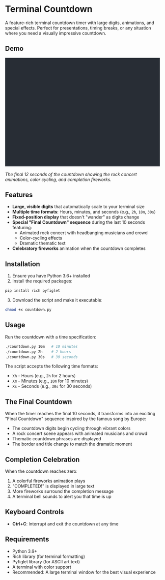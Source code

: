 # Terminal Countdown

A feature-rich terminal countdown timer with large digits, animations, and special effects. Perfect for presentations, timing breaks, or any situation where you need a visually impressive countdown.

## Demo

![Terminal Countdown Demo](countdown.gif)

*The final 12 seconds of the countdown showing the rock concert animations, color cycling, and completion fireworks.*

## Features

- **Large, visible digits** that automatically scale to your terminal size
- **Multiple time formats**: Hours, minutes, and seconds (e.g., `2h`, `10m`, `30s`)
- **Fixed-position display** that doesn't "wander" as digits change
- **Special "Final Countdown" sequence** during the last 10 seconds featuring:
  - Animated rock concert with headbanging musicians and crowd
  - Color-cycling effects
  - Dramatic thematic text
- **Celebratory fireworks** animation when the countdown completes

## Installation

1. Ensure you have Python 3.6+ installed
2. Install the required packages:

```bash
pip install rich pyfiglet
```

3. Download the script and make it executable:

```bash
chmod +x countdown.py
```

## Usage

Run the countdown with a time specification:

```bash
./countdown.py 10m   # 10 minutes
./countdown.py 2h    # 2 hours
./countdown.py 30s   # 30 seconds
```

The script accepts the following time formats:
- `Xh` - Hours (e.g., `2h` for 2 hours)
- `Xm` - Minutes (e.g., `10m` for 10 minutes)
- `Xs` - Seconds (e.g., `30s` for 30 seconds)

## The Final Countdown

When the timer reaches the final 10 seconds, it transforms into an exciting "Final Countdown" sequence inspired by the famous song by Europe:

- The countdown digits begin cycling through vibrant colors
- A rock concert scene appears with animated musicians and crowd
- Thematic countdown phrases are displayed
- The border and title change to match the dramatic moment

## Completion Celebration

When the countdown reaches zero:
1. A colorful fireworks animation plays
2. "COMPLETED!" is displayed in large text
3. More fireworks surround the completion message
4. A terminal bell sounds to alert you that time is up

## Keyboard Controls

- **Ctrl+C**: Interrupt and exit the countdown at any time

## Requirements

- Python 3.6+
- Rich library (for terminal formatting)
- Pyfiglet library (for ASCII art text)
- A terminal with color support
- Recommended: A large terminal window for the best visual experience